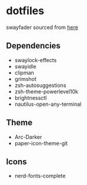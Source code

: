 # dotfiles

swayfader sourced from [here](https://github.com/jake-is-a-legend/swayfader)

## Dependencies
 - swaylock-effects
 - swayidle
 - clipman
 - grimshot
 - zsh-autosuggestions
 - zsh-theme-powerlevel10k
 - brightnessctl
 - nautilus-open-any-terminal

## Theme
 - Arc-Darker
 - paper-icon-theme-git

## Icons
 - nerd-fonts-complete
